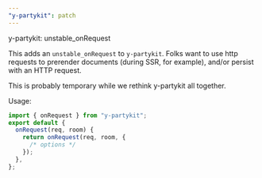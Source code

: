 ```yaml
---
"y-partykit": patch
---
```


y-partykit: unstable_onRequest

This adds an `unstable_onRequest` to `y-partykit`. Folks want to use http requests to prerender documents (during SSR, for example), and/or persist with an HTTP request.

This is probably temporary while we rethink y-partykit all together.

Usage:

```ts
import { onRequest } from "y-partykit";
export default {
  onRequest(req, room) {
    return onRequest(req, room, {
      /* options */
    });
  },
};
```
